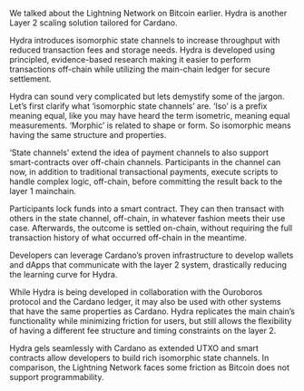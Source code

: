We talked about the Lightning Network on Bitcoin earlier. Hydra is another Layer 2 scaling solution tailored for Cardano.

Hydra introduces isomorphic state channels to increase throughput with reduced transaction fees and storage needs. Hydra is developed using principled, evidence-based research making it easier to perform transactions off-chain while utilizing the main-chain ledger for secure settlement. 

Hydra can sound very complicated but lets demystify some of the jargon. Let’s first clarify what ‘isomorphic state channels’ are. ‘Iso’ is a prefix meaning equal, like you may have heard the term isometric, meaning equal measurements. ‘Morphic’ is related to shape or form. So isomorphic means having the same structure and properties. 

‘State channels’ extend the idea of payment channels to also support smart-contracts over off-chain channels. Participants in the channel can now, in addition to traditional transactional payments, execute scripts to handle complex logic, off-chain, before committing the result back to the layer 1 mainchain.

Participants lock funds into a smart contract. They can then transact with others in the state channel, off-chain, in whatever fashion meets their use case. Afterwards, the outcome is settled on-chain, without requiring the full transaction history of what occurred off-chain in the meantime. 

Developers can leverage Cardano’s proven infrastructure to develop wallets and dApps that communicate with the layer 2 system, drastically reducing the learning curve for Hydra. 

While Hydra is being developed in collaboration with the Ouroboros protocol and the Cardano ledger, it may also be used with other systems that have the same properties as Cardano. Hydra replicates the main chain’s functionality while minimizing friction for users, but still allows the flexibility of having a different fee structure and timing constraints on the layer 2. 

Hydra gels seamlessly with Cardano as extended UTXO and smart contracts allow developers to build rich isomorphic state channels. In comparison, the Lightning Network faces some friction as Bitcoin does not support programmability.
